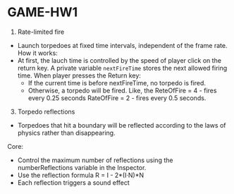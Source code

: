 # GAME-HW1
1. Rate-limited fire
- Launch torpedoes at fixed time intervals, independent of the frame rate.
How it works:
- At first, the lauch time is controlled by the speed of player click on the return key. A private variable `nextFireTime` stores the next allowed firing time. When player presses the Return key:
    - If the current time is before nextFireTime, no torpedo is fired.
    - Otherwise, a torpedo will be fired.
Like, the ReteOfFire = 4 - fires every 0.25 seconds
          RateOfFire = 2 - fires every 0.5 seconds.
3. Torpedo reflections
- Torpedoes that hit a boundary will be reflected according to the laws of physics rather than disappearing.

Core:


- Control the maximum number of reflections using the numberReflections variable in the Inspector.
- Use the reflection formula R = I - 2*(I·N)*N
- Each reflection triggers a sound effect
